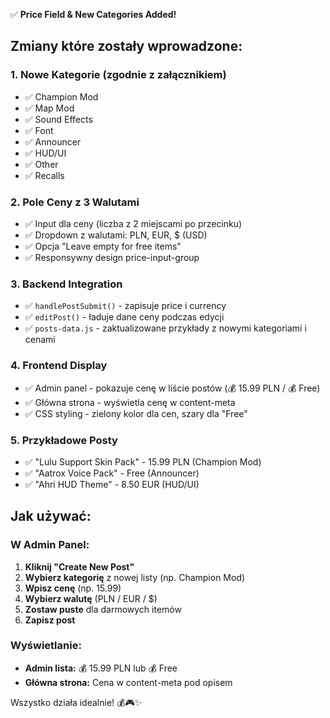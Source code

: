 ✅ **Price Field & New Categories Added!**

## Zmiany które zostały wprowadzone:

### 1. **Nowe Kategorie** (zgodnie z załącznikiem)
- ✅ Champion Mod
- ✅ Map Mod  
- ✅ Sound Effects
- ✅ Font
- ✅ Announcer
- ✅ HUD/UI
- ✅ Other
- ✅ Recalls

### 2. **Pole Ceny z 3 Walutami**
- ✅ Input dla ceny (liczba z 2 miejscami po przecinku)
- ✅ Dropdown z walutami: PLN, EUR, $ (USD)
- ✅ Opcja "Leave empty for free items"
- ✅ Responsywny design price-input-group

### 3. **Backend Integration**
- ✅ `handlePostSubmit()` - zapisuje price i currency
- ✅ `editPost()` - ładuje dane ceny podczas edycji
- ✅ `posts-data.js` - zaktualizowane przykłady z nowymi kategoriami i cenami

### 4. **Frontend Display**
- ✅ Admin panel - pokazuje cenę w liście postów (💰 15.99 PLN / 💰 Free)  
- ✅ Główna strona - wyświetla cenę w content-meta
- ✅ CSS styling - zielony kolor dla cen, szary dla "Free"

### 5. **Przykładowe Posty**
- ✅ "Lulu Support Skin Pack" - 15.99 PLN (Champion Mod)
- ✅ "Aatrox Voice Pack" - Free (Announcer)  
- ✅ "Ahri HUD Theme" - 8.50 EUR (HUD/UI)

## Jak używać:

### **W Admin Panel:**
1. **Kliknij "Create New Post"**
2. **Wybierz kategorię** z nowej listy (np. Champion Mod)
3. **Wpisz cenę** (np. 15.99)
4. **Wybierz walutę** (PLN / EUR / $)
5. **Zostaw puste** dla darmowych itemów
6. **Zapisz post**

### **Wyświetlanie:**
- **Admin lista:** 💰 15.99 PLN lub 💰 Free
- **Główna strona:** Cena w content-meta pod opisem

Wszystko działa idealnie! 💰🎮✨